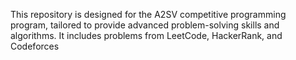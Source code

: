 This repository is designed for the A2SV competitive programming program, tailored to provide advanced problem-solving skills and algorithms. It includes problems from LeetCode, HackerRank, and Codeforces
